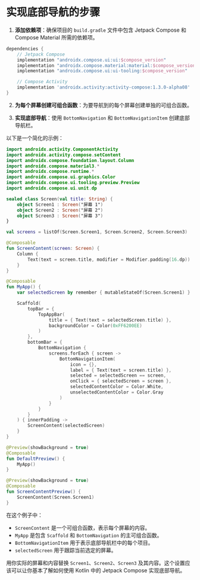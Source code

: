 实现底部导航的步骤
===

1. **添加依赖项**：确保项目的 `build.gradle` 文件中包含 Jetpack Compose 和 Compose Material 所需的依赖项。

```groovy
dependencies {
    // Jetpack Compose
    implementation "androidx.compose.ui:ui:$compose_version"
    implementation "androidx.compose.material:material:$compose_version"
    implementation "androidx.compose.ui:ui-tooling:$compose_version"

    // Compose Activity
    implementation 'androidx.activity:activity-compose:1.3.0-alpha08'
}
```

2. **为每个屏幕创建可组合函数**：为要导航到的每个屏幕创建单独的可组合函数。

3. **实现底部导航**：使用 `BottomNavigation` 和 `BottomNavigationItem` 创建底部导航栏。

以下是一个简化的示例：

```kotlin
import androidx.activity.ComponentActivity
import androidx.activity.compose.setContent
import androidx.compose.foundation.layout.Column
import androidx.compose.material3.*
import androidx.compose.runtime.*
import androidx.compose.ui.graphics.Color
import androidx.compose.ui.tooling.preview.Preview
import androidx.compose.ui.unit.dp

sealed class Screen(val title: String) {
    object Screen1 : Screen("屏幕 1")
    object Screen2 : Screen("屏幕 2")
    object Screen3 : Screen("屏幕 3")
}

val screens = listOf(Screen.Screen1, Screen.Screen2, Screen.Screen3)

@Composable
fun ScreenContent(screen: Screen) {
    Column {
        Text(text = screen.title, modifier = Modifier.padding(16.dp))
    }
}

@Composable
fun MyApp() {
    var selectedScreen by remember { mutableStateOf(Screen.Screen1) }

    Scaffold(
        topBar = {
            TopAppBar(
                title = { Text(text = selectedScreen.title) },
                backgroundColor = Color(0xFF6200EE)
            )
        },
        bottomBar = {
            BottomNavigation {
                screens.forEach { screen ->
                    BottomNavigationItem(
                        icon = {},
                        label = { Text(text = screen.title) },
                        selected = selectedScreen == screen,
                        onClick = { selectedScreen = screen },
                        selectedContentColor = Color.White,
                        unselectedContentColor = Color.Gray
                    )
                }
            }
        }
    ) { innerPadding ->
        ScreenContent(selectedScreen)
    }
}

@Preview(showBackground = true)
@Composable
fun DefaultPreview() {
    MyApp()
}

@Preview(showBackground = true)
@Composable
fun ScreenContentPreview() {
    ScreenContent(Screen.Screen1)
}
```

在这个例子中：

- `ScreenContent` 是一个可组合函数，表示每个屏幕的内容。
- `MyApp` 是包含 `Scaffold` 和 `BottomNavigation` 的主可组合函数。
- `BottomNavigationItem` 用于表示底部导航栏中的每个项目。
- `selectedScreen` 用于跟踪当前选定的屏幕。

用你实际的屏幕和内容替换 `Screen1`、`Screen2`、`Screen3` 及其内容。这个设置应该可以让你基本了解如何使用 Kotlin 中的 Jetpack Compose 实现底部导航。